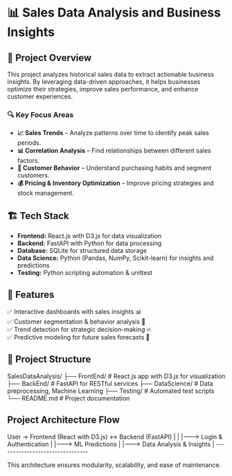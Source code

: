 # 📊 Sales Data Analysis and Business Insights  

## 🚀 Project Overview  
This project analyzes historical sales data to extract actionable business insights. By leveraging data-driven approaches, it helps businesses optimize their strategies, improve sales performance, and enhance customer experiences.  

### 🔍 Key Focus Areas  
- **📈 Sales Trends** – Analyze patterns over time to identify peak sales periods.  
- **📊 Correlation Analysis** – Find relationships between different sales factors.  
- **🛒 Customer Behavior** – Understand purchasing habits and segment customers.  
- **💰 Pricing & Inventory Optimization** – Improve pricing strategies and stock management.  

## 🏗️ Tech Stack  
- **Frontend:** React.js with D3.js for data visualization  
- **Backend:** FastAPI with Python for data processing  
- **Database:** SQLite for structured data storage  
- **Data Science:** Python (Pandas, NumPy, Scikit-learn) for insights and predictions  
- **Testing:** Python scripting automation & unittest  

## 📌 Features  
✅ Interactive dashboards with sales insights 📊  
✅ Customer segmentation & behavior analysis 👥  
✅ Trend detection for strategic decision-making 🔥  
✅ Predictive modeling for future sales forecasts 🔮  

## 📂 Project Structure  
SalesDataAnalysis/
├── FrontEnd/       # React.js app with D3.js for visualization
├── BackEnd/        # FastAPI for RESTful services
├── DataScience/    # Data preprocessing, Machine Learning
├── Testing/        # Automated test scripts
└── README.md       # Project documentation

## Project Architecture Flow

User -> Frontend (React with D3.js) <-> Backend (FastAPI)
        |                              |
        |---> Login & Authentication   |
        |---> ML Predictions           |
        |---> Data Analysis & Insights |
        --------------------------------

This architecture ensures modularity, scalability, and ease of maintenance.